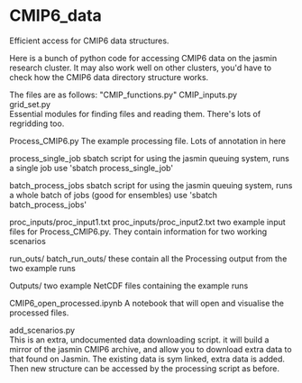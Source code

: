 # CMIP6_data
 Efficient access for CMIP6 data structures.

Here is a bunch of python code for accessing CMIP6 data on the jasmin research cluster.
It may also work well on other clusters, you'd have to check how the CMIP6 data directory structure works.

The files are as follows: 
"CMIP_functions.py" 
CMIP_inputs.py  
grid_set.py  
Essential modules for finding files and reading them. There's lots of regridding too.

Process_CMIP6.py
The example processing file. Lots of annotation in here

process_single_job
sbatch script for using the jasmin queuing system, runs a single job
use 'sbatch process_single_job'

batch_process_jobs
sbatch script for using the jasmin queuing system, runs a whole batch of jobs (good for ensembles)
use 'sbatch batch_process_jobs'

proc_inputs/proc_input1.txt
proc_inputs/proc_input2.txt
two example input files for Process_CMIP6.py. They contain information for two working scenarios

run_outs/
batch_run_outs/
these contain all the Processing output from the two example runs

Outputs/
two example NetCDF files containing the example runs

CMIP6_open_processed.ipynb
A notebook that will open and visualise the processed files.


add_scenarios.py  
This is an extra, undocumented data downloading script. it will build a mirror of the jasmin CMIP6 archive, and allow you to download extra data to that found on Jasmin. The existing data is sym linked, extra data is added. Then new structure can be accessed by the processing script as before.
